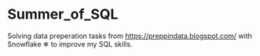 # Summer_of_SQL

Solving data preperation tasks from https://preppindata.blogspot.com/ with Snowflake ❄ to improve my SQL skills.
